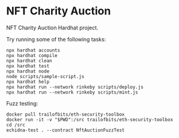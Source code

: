 # NFT Charity Auction

NFT Charity Auction Hardhat project.

Try running some of the following tasks:

```shell
npx hardhat accounts
npx hardhat compile
npx hardhat clean
npx hardhat test
npx hardhat node
node scripts/sample-script.js
npx hardhat help
npx hardhat run --network rinkeby scripts/deploy.js
npx hardhat run --network rinkeby scripts/mint.js
```

Fuzz testing:
```shell
docker pull trailofbits/eth-security-toolbox
docker run -it -v "$PWD":/src trailofbits/eth-security-toolbox
cd /src
echidna-test . --contract NftAuctionFuzzTest
```
